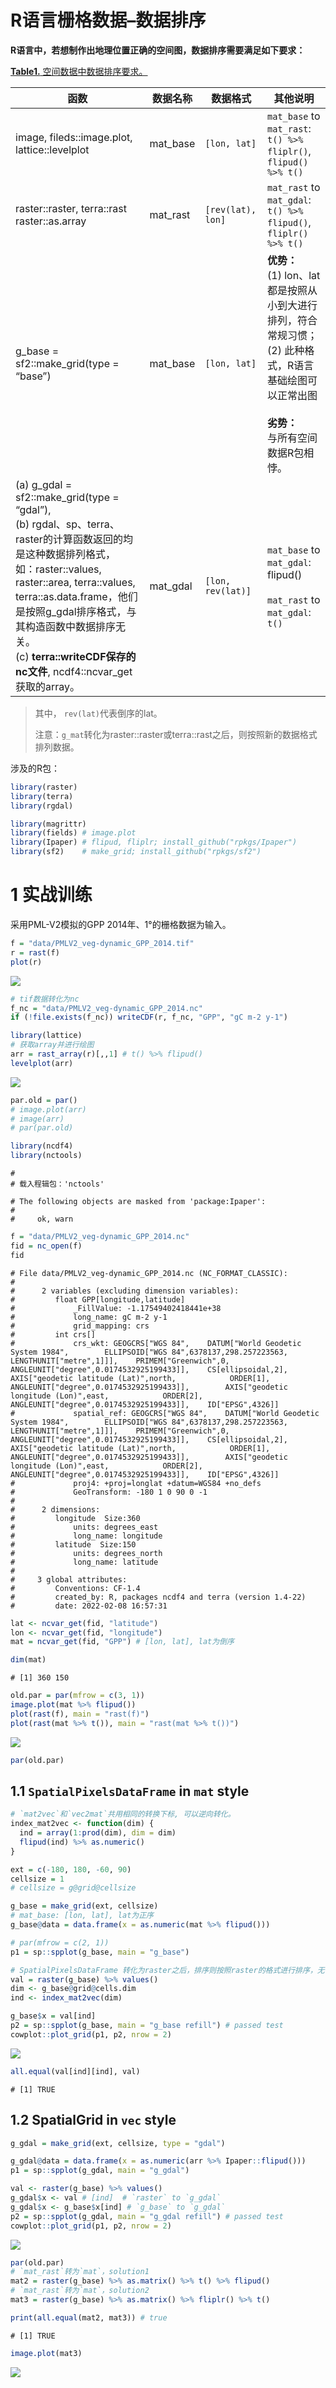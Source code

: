 R语言栅格数据–数据排序
================

**R语言中，若想制作出地理位置正确的空间图，数据排序需要满足如下要求：**

<u>**Table1.** 空间数据中数据排序要求。</u>

| 函数                                                                                                                                                                                                                                                                                                                             | 数据名称 | 数据格式          | 其他说明                                                                                                                                                           |
|----------------------------------------------------------------------------------------------------------------------------------------------------------------------------------------------------------------------------------------------------------------------------------------------------------------------------------|----------|-------------------|--------------------------------------------------------------------------------------------------------------------------------------------------------------------|
| image, fileds::image.plot, lattice::levelplot                                                                                                                                                                                                                                                                                    | mat_base | `[lon, lat]`      | `mat_base` to `mat_rast`:<br />`t() %>% fliplr()`, `flipud() %>% t()`                                                                                              |
| raster::raster, terra::rast<br />raster::as.array                                                                                                                                                                                                                                                                                | mat_rast | `[rev(lat), lon]` | `mat_rast` to `mat_gdal`:<br />`t() %>% flipud()`, `fliplr() %>% t()`                                                                                              |
| g_base = sf2::make_grid(type = “base”)                                                                                                                                                                                                                                                                                           | mat_base | `[lon, lat]`      | **优势：**<br/>(1) lon、lat都是按照从小到大进行排列，符合常规习惯；<br/> (2) 此种格式，R语言基础绘图可以正常出图<br /><br />**劣势：**<br/>与所有空间数据R包相悖。 |
| \(a\) g_gdal = sf2::make_grid(type = “gdal”), <br/>(b) rgdal、sp、terra、raster的计算函数返回的均是这种数据排列格式，<br />如：raster::values, raster::area, terra::values, terra::as.data.frame，他们是按照g_gdal排序格式，与其构造函数中数据排序无关。<br />(c) **terra::writeCDF保存的nc文件**, ncdf4::ncvar_get获取的array。 | mat_gdal | `[lon, rev(lat)]` | `mat_base` to `mat_gdal`:<br />flipud()<br /><br />`mat_rast` to `mat_gdal`:<br />`t()`                                                                            |

> 其中， `rev(lat)`代表倒序的lat。
>
> 注意：`g_mat`转化为raster::raster或terra::rast之后，则按照新的数据格式排列数据。

涉及的R包：

``` r
library(raster)
library(terra)
library(rgdal)

library(magrittr)
library(fields) # image.plot
library(Ipaper) # flipud, fliplr; install_github("rpkgs/Ipaper")
library(sf2)    # make_grid; install_github("rpkgs/sf2")
```

# 1 实战训练

采用PML-V2模拟的GPP 2014年、1°的栅格数据为输入。

``` r
f = "data/PMLV2_veg-dynamic_GPP_2014.tif"
r = rast(f)
plot(r)
```

![](image/sp01_rast_array/unnamed-chunk-3-1.png)<!-- -->

``` r
# tif数据转化为nc
f_nc = "data/PMLV2_veg-dynamic_GPP_2014.nc"
if (!file.exists(f_nc)) writeCDF(r, f_nc, "GPP", "gC m-2 y-1")
```

``` r
library(lattice)
# 获取array并进行绘图
arr = rast_array(r)[,,1] # t() %>% flipud()
levelplot(arr)
```

![](image/sp01_rast_array/unnamed-chunk-4-1.png)<!-- -->

``` r
par.old = par()
# image.plot(arr)
# image(arr)
# par(par.old)
```

``` r
library(ncdf4)
library(nctools)
```

    # 
    # 载入程辑包：'nctools'

    # The following objects are masked from 'package:Ipaper':
    # 
    #     ok, warn

``` r
f = "data/PMLV2_veg-dynamic_GPP_2014.nc"
fid = nc_open(f)
fid
```

    # File data/PMLV2_veg-dynamic_GPP_2014.nc (NC_FORMAT_CLASSIC):
    # 
    #      2 variables (excluding dimension variables):
    #         float GPP[longitude,latitude]   
    #             _FillValue: -1.17549402418441e+38
    #             long_name: gC m-2 y-1
    #             grid_mapping: crs
    #         int crs[]   
    #             crs_wkt: GEOGCRS["WGS 84",    DATUM["World Geodetic System 1984",        ELLIPSOID["WGS 84",6378137,298.257223563,            LENGTHUNIT["metre",1]]],    PRIMEM["Greenwich",0,        ANGLEUNIT["degree",0.0174532925199433]],    CS[ellipsoidal,2],        AXIS["geodetic latitude (Lat)",north,            ORDER[1],            ANGLEUNIT["degree",0.0174532925199433]],        AXIS["geodetic longitude (Lon)",east,            ORDER[2],            ANGLEUNIT["degree",0.0174532925199433]],    ID["EPSG",4326]]
    #             spatial_ref: GEOGCRS["WGS 84",    DATUM["World Geodetic System 1984",        ELLIPSOID["WGS 84",6378137,298.257223563,            LENGTHUNIT["metre",1]]],    PRIMEM["Greenwich",0,        ANGLEUNIT["degree",0.0174532925199433]],    CS[ellipsoidal,2],        AXIS["geodetic latitude (Lat)",north,            ORDER[1],            ANGLEUNIT["degree",0.0174532925199433]],        AXIS["geodetic longitude (Lon)",east,            ORDER[2],            ANGLEUNIT["degree",0.0174532925199433]],    ID["EPSG",4326]]
    #             proj4: +proj=longlat +datum=WGS84 +no_defs
    #             GeoTransform: -180 1 0 90 0 -1
    # 
    #      2 dimensions:
    #         longitude  Size:360 
    #             units: degrees_east
    #             long_name: longitude
    #         latitude  Size:150 
    #             units: degrees_north
    #             long_name: latitude
    # 
    #     3 global attributes:
    #         Conventions: CF-1.4
    #         created_by: R, packages ncdf4 and terra (version 1.4-22)
    #         date: 2022-02-08 16:57:31

``` r
lat <- ncvar_get(fid, "latitude")
lon <- ncvar_get(fid, "longitude")
mat = ncvar_get(fid, "GPP") # [lon, lat], lat为倒序

dim(mat)
```

    # [1] 360 150

``` r
old.par = par(mfrow = c(3, 1))
image.plot(mat %>% flipud())
plot(rast(f), main = "rast(f)")
plot(rast(mat %>% t()), main = "rast(mat %>% t())")
```

<img src="image/sp01_rast_array/unnamed-chunk-5-1.png" style="display: block; margin: auto auto auto 0;" />

``` r
par(old.par)
```

## 1.1 `SpatialPixelsDataFrame` in `mat` style

``` r
# `mat2vec`和`vec2mat`共用相同的转换下标, 可以逆向转化。
index_mat2vec <- function(dim) {
  ind = array(1:prod(dim), dim = dim)
  flipud(ind) %>% as.numeric()  
}
```

``` r
ext = c(-180, 180, -60, 90)
cellsize = 1
# cellsize = g@grid@cellsize

g_base = make_grid(ext, cellsize)
# mat_base: [lon, lat], lat为正序
g_base@data = data.frame(x = as.numeric(mat %>% flipud()))

# par(mfrow = c(2, 1))
p1 = sp::spplot(g_base, main = "g_base")

# SpatialPixelsDataFrame 转化为raster之后，排序则按照raster的格式进行排序，无论mat或vec格式。
val = raster(g_base) %>% values()
dim <- g_base@grid@cells.dim
ind <- index_mat2vec(dim)

g_base$x = val[ind]
p2 = sp::spplot(g_base, main = "g_base refill") # passed test
cowplot::plot_grid(p1, p2, nrow = 2)
```

![](image/sp01_rast_array/rast-make_grid-base-1.png)<!-- -->

``` r
all.equal(val[ind][ind], val)
```

    # [1] TRUE

## 1.2 SpatialGrid in `vec` style

``` r
g_gdal = make_grid(ext, cellsize, type = "gdal")

g_gdal@data = data.frame(x = as.numeric(arr %>% Ipaper::flipud()))
p1 = sp::spplot(g_gdal, main = "g_gdal")

val <- raster(g_base) %>% values()
g_gdal$x <- val # [ind]  # `raster` to `g_gdal`
g_gdal$x <- g_base$x[ind] # `g_base` to `g_gdal`
p2 = sp::spplot(g_gdal, main = "g_gdal refill") # passed test
cowplot::plot_grid(p1, p2, nrow = 2)
```

![](image/sp01_rast_array/rast-make_grid-gdal-1.png)<!-- -->

``` r
par(old.par)
# `mat_rast`转为`mat`，solution1
mat2 = raster(g_base) %>% as.matrix() %>% t() %>% flipud()
# `mat_rast`转为`mat`，solution2
mat3 = raster(g_base) %>% as.matrix() %>% fliplr() %>% t()

print(all.equal(mat2, mat3)) # true
```

    # [1] TRUE

``` r
image.plot(mat3)
```

![](image/sp01_rast_array/rast-make_grid-gdal-2.png)<!-- -->
